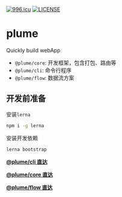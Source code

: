 [![996.icu](https://img.shields.io/badge/link-996.icu-red.svg)](https://996.icu)
[![LICENSE](https://img.shields.io/badge/license-Anti%20996-blue.svg)](https://github.com/996icu/996.ICU/blob/master/LICENSE)

# plume

Quickly build webApp

- `@plume/core`: 开发框架，包含打包、路由等
- `@plume/cli`: 命令行程序
- `@plume/flow`: 数据流方案

## 开发前准备

安装`lerna`

```bash
npm i -g lerna
```

安装开发依赖

```bash
lerna bootstrap
```

**[@plume/cli 直达](https://github.com/itcat99/plume/tree/master/packages/cli)**

**[@plume/core 直达](https://github.com/itcat99/plume/tree/master/packages/core)**

**[@plume/flow 直达](https://github.com/itcat99/plume/tree/master/packages/flow)**
